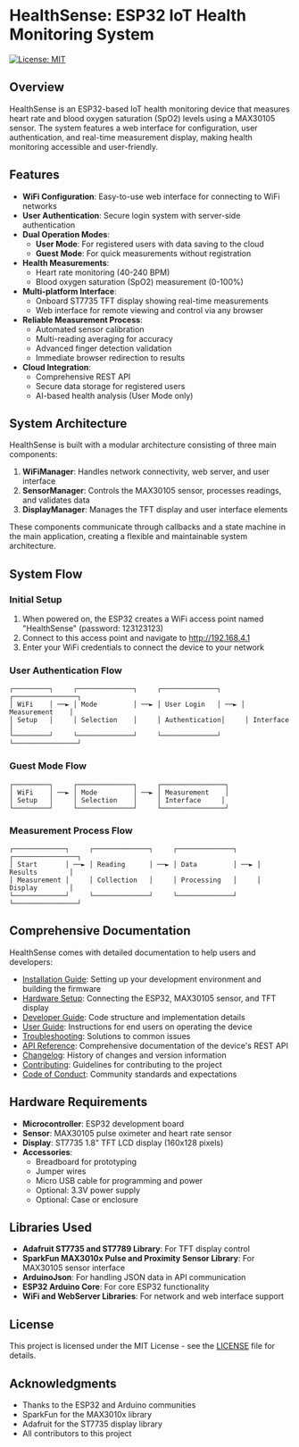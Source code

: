# HealthSense: ESP32 IoT Health Monitoring System

[![License: MIT](https://img.shields.io/badge/License-MIT-blue.svg)](LICENSE)

## Overview

HealthSense is an ESP32-based IoT health monitoring device that measures heart rate and blood oxygen saturation (SpO2) levels using a MAX30105 sensor. The system features a web interface for configuration, user authentication, and real-time measurement display, making health monitoring accessible and user-friendly.


## Features

- **WiFi Configuration**: Easy-to-use web interface for connecting to WiFi networks
- **User Authentication**: Secure login system with server-side authentication
- **Dual Operation Modes**:
  - **User Mode**: For registered users with data saving to the cloud
  - **Guest Mode**: For quick measurements without registration
- **Health Measurements**:
  - Heart rate monitoring (40-240 BPM)
  - Blood oxygen saturation (SpO2) measurement (0-100%)
- **Multi-platform Interface**:
  - Onboard ST7735 TFT display showing real-time measurements
  - Web interface for remote viewing and control via any browser
- **Reliable Measurement Process**:
  - Automated sensor calibration
  - Multi-reading averaging for accuracy
  - Advanced finger detection validation
  - Immediate browser redirection to results
- **Cloud Integration**:
  - Comprehensive REST API
  - Secure data storage for registered users
  - AI-based health analysis (User Mode only)

## System Architecture

HealthSense is built with a modular architecture consisting of three main components:

1. **WiFiManager**: Handles network connectivity, web server, and user interface
2. **SensorManager**: Controls the MAX30105 sensor, processes readings, and validates data
3. **DisplayManager**: Manages the TFT display and user interface elements

These components communicate through callbacks and a state machine in the main application, creating a flexible and maintainable system architecture.

## System Flow

### Initial Setup
1. When powered on, the ESP32 creates a WiFi access point named "HealthSense" (password: 123123123)
2. Connect to this access point and navigate to http://192.168.4.1
3. Enter your WiFi credentials to connect the device to your network

### User Authentication Flow
```
┌─────────┐     ┌──────────────┐     ┌──────────────┐     ┌────────────────┐
│ WiFi    │ ──► │ Mode         │ ──► │ User Login   │ ──► │ Measurement    │
│ Setup   │     │ Selection    │     │ Authentication│     │ Interface     │
└─────────┘     └──────────────┘     └──────────────┘     └────────────────┘
```

### Guest Mode Flow
```
┌─────────┐     ┌──────────────┐     ┌────────────────┐
│ WiFi    │ ──► │ Mode         │ ──► │ Measurement    │
│ Setup   │     │ Selection    │     │ Interface     │
└─────────┘     └──────────────┘     └────────────────┘
```

### Measurement Process Flow
```
┌─────────────┐     ┌──────────────┐     ┌──────────────┐     ┌────────────────┐
│ Start       │ ──► │ Reading      │ ──► │ Data         │ ──► │ Results        │
│ Measurement │     │ Collection   │     │ Processing   │     │ Display        │
└─────────────┘     └──────────────┘     └──────────────┘     └────────────────┘
```

## Comprehensive Documentation

HealthSense comes with detailed documentation to help users and developers:

- [Installation Guide](INSTALLATION.md): Setting up your development environment and building the firmware
- [Hardware Setup](HARDWARE_SETUP.md): Connecting the ESP32, MAX30105 sensor, and TFT display
- [Developer Guide](DEVELOPER_GUIDE.md): Code structure and implementation details
- [User Guide](USER_GUIDE.md): Instructions for end users on operating the device
- [Troubleshooting](TROUBLESHOOTING.md): Solutions to common issues
- [API Reference](API_REFERENCE.md): Comprehensive documentation of the device's REST API
- [Changelog](CHANGELOG.md): History of changes and version information
- [Contributing](CONTRIBUTING.md): Guidelines for contributing to the project
- [Code of Conduct](CODE_OF_CONDUCT.md): Community standards and expectations

## Hardware Requirements

- **Microcontroller**: ESP32 development board
- **Sensor**: MAX30105 pulse oximeter and heart rate sensor
- **Display**: ST7735 1.8" TFT LCD display (160x128 pixels)
- **Accessories**:
  - Breadboard for prototyping
  - Jumper wires
  - Micro USB cable for programming and power
  - Optional: 3.3V power supply
  - Optional: Case or enclosure

## Libraries Used

- **Adafruit ST7735 and ST7789 Library**: For TFT display control
- **SparkFun MAX3010x Pulse and Proximity Sensor Library**: For MAX30105 sensor interface
- **ArduinoJson**: For handling JSON data in API communication
- **ESP32 Arduino Core**: For core ESP32 functionality
- **WiFi and WebServer Libraries**: For network and web interface support

## License

This project is licensed under the MIT License - see the [LICENSE](LICENSE) file for details.

## Acknowledgments

- Thanks to the ESP32 and Arduino communities
- SparkFun for the MAX3010x library
- Adafruit for the ST7735 display library
- All contributors to this project
